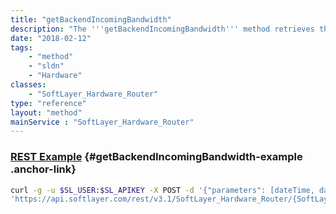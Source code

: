 ```yaml
---
title: "getBackendIncomingBandwidth"
description: "The '''getBackendIncomingBandwidth''' method retrieves the amount of incoming private network traffic used between the given start date and end date parameters. When entering start and end dates, only the month, day and year are used to calculate bandwidth totals - the time (HH:MM:SS) is ignored and defaults to midnight. The amount of bandwidth retrieved is measured in gigabytes. "
date: "2018-02-12"
tags:
    - "method"
    - "sldn"
    - "Hardware"
classes:
    - "SoftLayer_Hardware_Router"
type: "reference"
layout: "method"
mainService : "SoftLayer_Hardware_Router"
---
```


### [REST Example](#getBackendIncomingBandwidth-example) <a href="/article/rest/"><i class="fas fa-question"></i></a> {#getBackendIncomingBandwidth-example .anchor-link} 
```bash
curl -g -u $SL_USER:$SL_APIKEY -X POST -d '{"parameters": [dateTime, dateTime]}' \
'https://api.softlayer.com/rest/v3.1/SoftLayer_Hardware_Router/{SoftLayer_Hardware_RouterID}/getBackendIncomingBandwidth'
```
